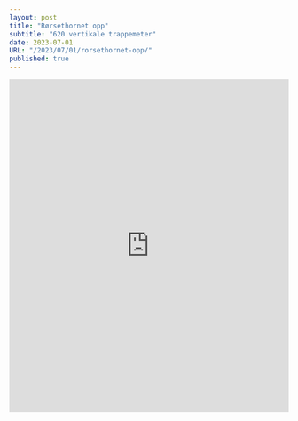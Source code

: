 ```yaml
---
layout: post
title: "Rørsethornet opp"
subtitle: "620 vertikale trappemeter"
date: 2023-07-01
URL: "/2023/07/01/rorsethornet-opp/"
published: true
---
```


<iframe width="100%" height="600" frameBorder="0" src="https://fatmap.com/routeid/3333711/rorsethornet-opp?fmid=em"></iframe>
